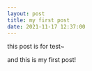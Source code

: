 ```yaml
---
layout: post
title: my first post
date: 2021-11-17 12:37:00
---
```


this post is for test~

and this is my first post!
